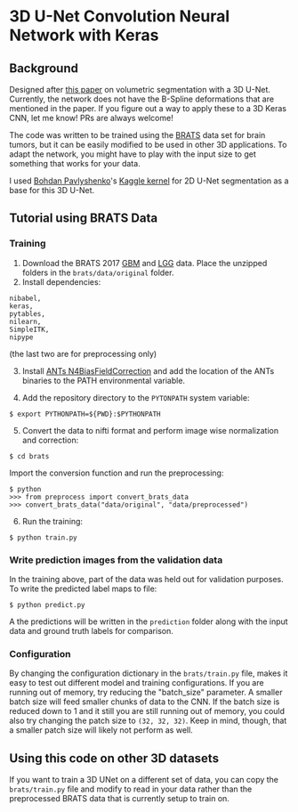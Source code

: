# 3D U-Net Convolution Neural Network with Keras
## Background
Designed after [this paper](http://lmb.informatik.uni-freiburg.de/Publications/2016/CABR16/cicek16miccai.pdf) on 
volumetric segmentation with a 3D U-Net. Currently, the network does not have the B-Spline deformations
that are mentioned in the paper. If you figure out a way to apply these to a 3D Keras CNN, let me know! PRs are always
welcome!

The code was written to be trained using the 
[BRATS](http://www.med.upenn.edu/sbia/brats2017.html) data set for brain tumors, but it can
be easily modified to be used in other 3D applications. To adapt the network, you might have to play with the input size
to get something that works for your data.

I used [Bohdan Pavlyshenko](https://www.kaggle.com/bpavlyshenko)'s 
[Kaggle kernel](https://www.kaggle.com/bpavlyshenko/data-science-bowl-2017/nodules-segmentation) for 2D U-Net
segmentation as a base for this 3D U-Net.

## Tutorial using BRATS Data
### Training
1. Download the BRATS 2017 [GBM](https://app.box.com/s/926eijrcz4qudona5vkz4z5o9qfm772d) and 
[LGG](https://app.box.com/s/ssfkb6u8fg3dmal0v7ni0ckbqntsc8fy) data. Place the unzipped folders in the 
```brats/data/original``` folder.
2. Install dependencies: 
```
nibabel,
keras,
pytables,
nilearn,
SimpleITK,
nipype
```
(the last two are for preprocessing only)

3. Install [ANTs N4BiasFieldCorrection](https://github.com/stnava/ANTs/releases) and add the location of the ANTs 
binaries to the PATH environmental variable.

4. Add the repository directory to the ```PYTONPATH``` system variable:
```
$ export PYTHONPATH=${PWD}:$PYTHONPATH
```
5. Convert the data to nifti format and perform image wise normalization and correction:
```
$ cd brats
```
Import the conversion function and run the preprocessing:
```
$ python
>>> from preprocess import convert_brats_data
>>> convert_brats_data("data/original", "data/preprocessed")
```
6. Run the training:
```
$ python train.py
```
 
### Write prediction images from the validation data
In the training above, part of the data was held out for validation purposes. 
To write the predicted label maps to file:
```
$ python predict.py
```
A the predictions will be written in the ```prediction``` folder along with the input data and ground truth labels for 
comparison.

### Configuration
By changing the configuration dictionary in the ```brats/train.py``` file, makes it easy to test out different model and
training configurations. If you are running out of memory, try reducing the "batch_size" parameter. A smaller batch size 
will feed smaller chunks of data to the CNN. If the batch size is reduced down to 1 and it still you are still running 
out of memory, you could also try changing the patch size to ```(32, 32, 32)```. Keep in mind, though, that a smaller
patch size will likely not perform as well.

## Using this code on other 3D datasets
If you want to train a 3D UNet on a different set of data, you can copy the ```brats/train.py``` file and modify to 
read in your data rather than the preprocessed BRATS data that is currently setup to train on.

